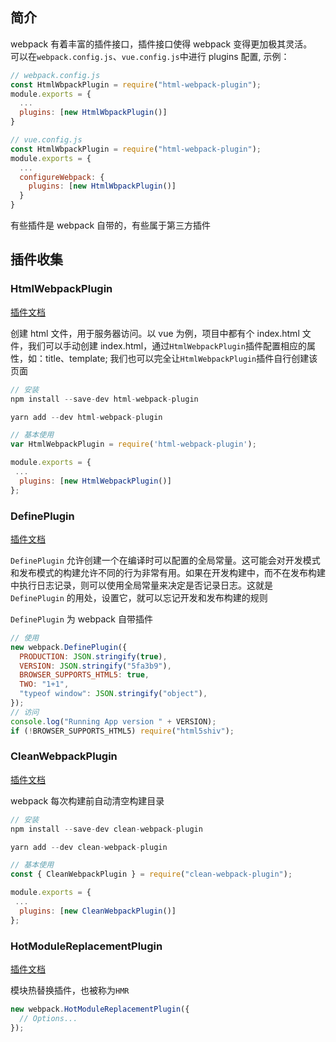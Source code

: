 ## 简介

webpack 有着丰富的插件接口，插件接口使得 webpack 变得更加极其灵活。  
可以在`webpack.config.js`、`vue.config.js`中进行 plugins 配置, 示例：

```js
// webpack.config.js
const HtmlWbpackPlugin = require("html-webpack-plugin");
module.exports = {
  ...
  plugins: [new HtmlWbpackPlugin()]
}
```

```js
// vue.config.js
const HtmlWbpackPlugin = require("html-webpack-plugin");
module.exports = {
  ...
  configureWebpack: {
    plugins: [new HtmlWbpackPlugin()]
  }
}
```

有些插件是 webpack 自带的，有些属于第三方插件

## 插件收集

### HtmlWebpackPlugin

[插件文档](https://github.com/jantimon/html-webpack-plugin#configuration)

创建 html 文件，用于服务器访问。以 vue 为例，项目中都有个 index.html 文件，我们可以手动创建 index.html，通过`HtmlWebpackPlugin`插件配置相应的属性，如：title、template; 我们也可以完全让`HtmlWebpackPlugin`插件自行创建该页面

```js
// 安装
npm install --save-dev html-webpack-plugin

yarn add --dev html-webpack-plugin

// 基本使用
var HtmlWebpackPlugin = require('html-webpack-plugin');

module.exports = {
 ...
  plugins: [new HtmlWebpackPlugin()]
};
```

### DefinePlugin

[插件文档](https://www.webpackjs.com/plugins/define-plugin/)

`DefinePlugin` 允许创建一个在编译时可以配置的全局常量。这可能会对开发模式和发布模式的构建允许不同的行为非常有用。如果在开发构建中，而不在发布构建中执行日志记录，则可以使用全局常量来决定是否记录日志。这就是 `DefinePlugin` 的用处，设置它，就可以忘记开发和发布构建的规则

`DefinePlugin` 为 webpack 自带插件

```js
// 使用
new webpack.DefinePlugin({
  PRODUCTION: JSON.stringify(true),
  VERSION: JSON.stringify("5fa3b9"),
  BROWSER_SUPPORTS_HTML5: true,
  TWO: "1+1",
  "typeof window": JSON.stringify("object"),
});
// 访问
console.log("Running App version " + VERSION);
if (!BROWSER_SUPPORTS_HTML5) require("html5shiv");
```

### CleanWebpackPlugin

[插件文档](https://github.com/johnagan/clean-webpack-plugin)

webpack 每次构建前自动清空构建目录

```js
// 安装
npm install --save-dev clean-webpack-plugin

yarn add --dev clean-webpack-plugin

// 基本使用
const { CleanWebpackPlugin } = require("clean-webpack-plugin");

module.exports = {
 ...
  plugins: [new CleanWebpackPlugin()]
};
```

### HotModuleReplacementPlugin

[插件文档](https://www.webpackjs.com/plugins/hot-module-replacement-plugin/)

模块热替换插件，也被称为`HMR`

```js
new webpack.HotModuleReplacementPlugin({
  // Options...
});
```
